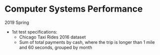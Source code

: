 # Computer Systems Performance

2019 Spring

- 1st test specifications:
  - Chicago Taxi Rides 2016 dataset
  - Sum of total payments by cash, where the trip is longer than 1 mile and 60 seconds, grouped by month
